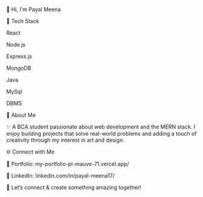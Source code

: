 👋 Hi, I'm Payal Meena

🔧 Tech Stack

React  

Node.js  

Express.js  

MongoDB  

Java  

MySql

DBMS

🎯 About Me

✨ A BCA student passionate about web development and the MERN stack. I enjoy building projects that solve real-world problems and adding a touch of creativity through my interest in art and design.

🌐 Connect with Me

📂 Portfolio: my-portfolio-pi-mauve-71.vercel.app/

🔗 LinkedIn: linkedin.com/in/payal-meena17/

💬 Let’s connect & create something amazing together!
